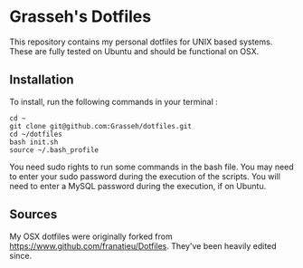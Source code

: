 # Grasseh's Dotfiles

This repository contains my personal dotfiles for UNIX based systems. These are fully tested on Ubuntu and should be functional on OSX.

## Installation

To install, run the following commands in your terminal :

    cd ~
    git clone git@github.com:Grasseh/dotfiles.git
    cd ~/dotfiles
    bash init.sh
    source ~/.bash_profile

You need sudo rights to run some commands in the bash file.
You may need to enter your sudo password during the execution of the scripts.
You will need to enter a MySQL password during the execution, if on Ubuntu.

## Sources
My OSX dotfiles were originally forked from https://www.github.com/franatieu/Dotfiles. They've been heavily edited since.
